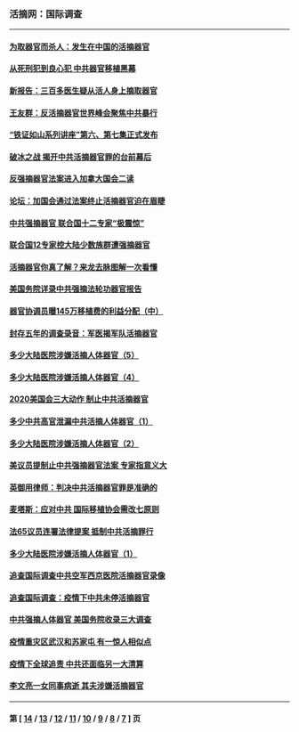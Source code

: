 ### 活摘网：国际调查
---
#### [为取器官而杀人：发生在中国的活摘器官](../../pages/nf5947/n13794731.md?11100430) 
#### [从死刑犯到良心犯 中共器官移植黑幕](../../pages/nf5947/n13764669.md?11100430) 
#### [新报告：三百多医生疑从活人身上摘取器官](../../pages/nf5947/n13703044.md?11100430) 
#### [王友群：反活摘器官世界峰会聚焦中共暴行](../../pages/nf5947/n13250738.md?11100430) 
#### [“铁证如山系列讲座”第六、第七集正式发布](../../pages/nf5947/n13106287.md?11100430) 
#### [破冰之战 揭开中共活摘器官罪的台前幕后](../../pages/nf5947/n13082457.md?11100430) 
#### [反强摘器官法案进入加拿大国会二读](../../pages/nf5947/n13033450.md?11100430) 
#### [论坛：加国会通过法案终止活摘器官迫在眉睫](../../pages/nf5947/n13029839.md?11100430) 
#### [中共强摘器官 联合国十二专家“极震惊”](../../pages/nf5947/n13024313.md?11100430) 
#### [联合国12专家控大陆少数族群遭强摘器官](../../pages/nf5947/n13023877.md?11100430) 
#### [活摘器官你真了解？来龙去脉图解一次看懂](../../pages/nf5947/n13013820.md?11100430) 
#### [美国务院详录中共强摘法轮功器官报告](../../pages/nf5947/n12944519.md?11100430) 
#### [器官协调员曝145万移植费的利益分配（中）](../../pages/nf5947/n12894547.md?11100430) 
#### [封存五年的调查录音：军医揭军队活摘器官](../../pages/nf5947/n12798692.md?11100430) 
#### [多少大陆医院涉嫌活摘人体器官（5）](../../pages/nf5947/n12768383.md?11100430) 
#### [多少大陆医院涉嫌活摘人体器官（4）](../../pages/nf5947/n12664434.md?11100430) 
#### [2020美国会三大动作 制止中共活摘器官](../../pages/nf5947/n12682004.md?11100430) 
#### [多少中共高官泄漏中共活摘人体器官（1）](../../pages/nf5947/n12671234.md?11100430) 
#### [多少大陆医院涉嫌活摘人体器官（2）](../../pages/nf5947/n12655589.md?11100430) 
#### [美议员提制止中共强摘器官法案 专家指意义大](../../pages/nf5947/n12630561.md?11100430) 
#### [英御用律师：判决中共活摘器官罪是准确的](../../pages/nf5947/n12580740.md?11100430) 
#### [麦塔斯：应对中共 国际移植协会需改七原则](../../pages/nf5947/n12514711.md?11100430) 
#### [法65议员连署法律提案 抵制中共活摘罪行](../../pages/nf5947/n12437047.md?11100430) 
#### [多少大陆医院涉嫌活摘人体器官（1）](../../pages/nf5947/n12414284.md?11100430) 
#### [追查国际调查中共空军西京医院活摘器官录像](../../pages/nf5947/n12348837.md?11100430) 
#### [追查国际调查：疫情下中共未停活摘器官](../../pages/nf5947/n12273415.md?11100430) 
#### [中共强摘人体器官 美国务院收录三大调查](../../pages/nf5947/n12181488.md?11100430) 
#### [疫情重灾区武汉和苏家屯 有一惊人相似点](../../pages/nf5947/n12150824.md?11100430) 
#### [疫情下全球追责 中共还面临另一大清算](../../pages/nf5947/n12070397.md?11100430) 
#### [李文亮一女同事病逝 其夫涉嫌活摘器官](../../pages/nf5947/n11957882.md?11100430) 

---
#### 第 [ [14](./14.md?11100430) / [13](./13.md?11100430) / [12](./12.md?11100430) / [11](./11.md?11100430) / [10](./10.md?11100430) / [9](./9.md?11100430) / [8](./8.md?11100430) / [7](./7.md?11100430) ] 页
